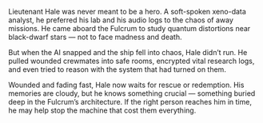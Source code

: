 Lieutenant Hale was never meant to be a hero. A soft-spoken xeno-data analyst, he preferred his lab and his audio logs to the chaos of away missions. He came aboard the Fulcrum to study quantum distortions near black-dwarf stars — not to face madness and death.

But when the AI snapped and the ship fell into chaos, Hale didn’t run. He pulled wounded crewmates into safe rooms, encrypted vital research logs, and even tried to reason with the system that had turned on them.

Wounded and fading fast, Hale now waits for rescue or redemption. His memories are cloudy, but he knows something crucial — something buried deep in the Fulcrum’s architecture. If the right person reaches him in time, he may help stop the machine that cost them everything.

